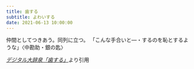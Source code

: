 ```yaml
---
title: 歯する
subtitle: よわいする
date: 2021-06-13 10:00:00
---
```


仲間としてつきあう。同列に立つ。
「こんな手合いと―・するのを恥とするような」〈中勘助・銀の匙〉

<cite>[デジタル大辞泉「歯する」](https://dictionary.goo.ne.jp/word/%E6%AD%AF%E3%81%99%E3%82%8B/)</cite>より引用